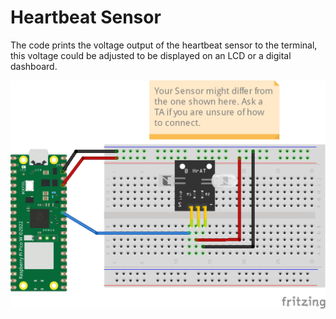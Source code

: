 # Heartbeat Sensor
The code prints the voltage output of the heartbeat sensor to the terminal, this voltage could be adjusted to be displayed on an LCD or a digital dashboard. 

![](connection/Heartbeat_bb.png)
